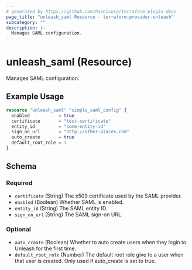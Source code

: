 ```yaml
---
# generated by https://github.com/hashicorp/terraform-plugin-docs
page_title: "unleash_saml Resource - terraform-provider-unleash"
subcategory: ""
description: |-
  Manages SAML configuration.
---
```


# unleash_saml (Resource)

Manages SAML configuration.

## Example Usage

```terraform
resource "unleash_saml" "simple_saml_config" {
  enabled           = true
  certificate       = "test-certificate"
  entity_id         = "some-entity-id"
  sign_on_url       = "http://other-places.com"
  auto_create       = true
  default_root_role = 1
}
```

<!-- schema generated by tfplugindocs -->
## Schema

### Required

- `certificate` (String) The x509 certificate used by the SAML provider.
- `enabled` (Boolean) Whether SAML is enabled.
- `entity_id` (String) The SAML entity ID.
- `sign_on_url` (String) The SAML sign-on URL.

### Optional

- `auto_create` (Boolean) Whether to auto create users when they login to Unleash for the first time.
- `default_root_role` (Number) The default root role give to a user when that user is created. Only used if auto_create is set to true.
